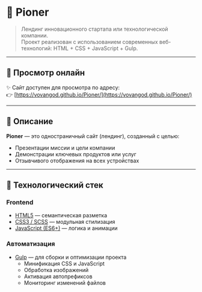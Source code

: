 # 🚀 Pioner

> Лендинг инновационного стартапа или технологической компании.  
Проект реализован с использованием современных веб-технологий: HTML + CSS + JavaScript + Gulp.

---

## 🔗 Просмотр онлайн

✨ Сайт доступен для просмотра по адресу:  
👉 [https://vovangod.github.io/Pioner/](https://vovangod.github.io/Pioner/)

---

## 🧾 Описание

**Pioner** — это одностраничный сайт (лендинг), созданный с целью:
- Презентации миссии и цели компании
- Демонстрации ключевых продуктов или услуг
- Отзывчивого отображения на всех устройствах

---

## 🔧 Технологический стек

### Frontend
- [HTML5](https://developer.mozilla.org/ru/docs/Web/Guide/HTML/HTML5) — семантическая разметка
- [CSS3 / SCSS](https://sass-lang.com/) — модульная стилизация
- [JavaScript (ES6+)](https://developer.mozilla.org/ru/docs/Web/JavaScript) — логика и анимации

### Автоматизация
- [Gulp](https://gulpjs.com/) — для сборки и оптимизации проекта
  - Минификация CSS и JavaScript
  - Обработка изображений
  - Активация автопрефиксов
  - Мониторинг изменений файлов
